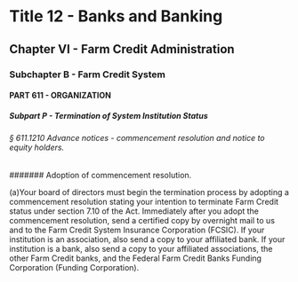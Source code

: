 
# Title 12 - Banks and Banking
## Chapter VI - Farm Credit Administration
### Subchapter B - Farm Credit System
#### PART 611 - ORGANIZATION
##### Subpart P - Termination of System Institution Status
###### § 611.1210 Advance notices - commencement resolution and notice to equity holders.
####### Adoption of commencement resolution.

(a)Your board of directors must begin the termination process by adopting a commencement resolution stating your intention to terminate Farm Credit status under section 7.10 of the Act. Immediately after you adopt the commencement resolution, send a certified copy by overnight mail to us and to the Farm Credit System Insurance Corporation (FCSIC). If your institution is an association, also send a copy to your affiliated bank. If your institution is a bank, also send a copy to your affiliated associations, the other Farm Credit banks, and the Federal Farm Credit Banks Funding Corporation (Funding Corporation).
